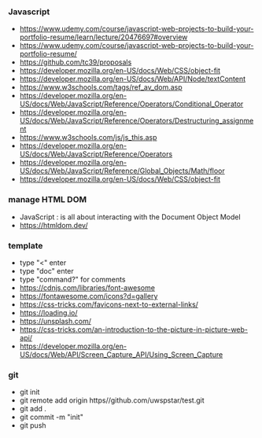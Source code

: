 ### Javascript
- https://www.udemy.com/course/javascript-web-projects-to-build-your-portfolio-resume/learn/lecture/20476697#overview
- https://www.udemy.com/course/javascript-web-projects-to-build-your-portfolio-resume/
- https://github.com/tc39/proposals
- https://developer.mozilla.org/en-US/docs/Web/CSS/object-fit
- https://developer.mozilla.org/en-US/docs/Web/API/Node/textContent
- https://www.w3schools.com/tags/ref_av_dom.asp
- https://developer.mozilla.org/en-US/docs/Web/JavaScript/Reference/Operators/Conditional_Operator
- https://developer.mozilla.org/en-US/docs/Web/JavaScript/Reference/Operators/Destructuring_assignment
- https://www.w3schools.com/js/js_this.asp
- https://developer.mozilla.org/en-US/docs/Web/JavaScript/Reference/Operators
- https://developer.mozilla.org/en-US/docs/Web/JavaScript/Reference/Global_Objects/Math/floor
- https://developer.mozilla.org/en-US/docs/Web/CSS/object-fit

### manage HTML DOM
- JavaScript : is all about interacting with the Document Object Model
- https://htmldom.dev/


### template
- type "<" enter
- type "doc" enter
- type "command?" for comments
- https://cdnjs.com/libraries/font-awesome
- https://fontawesome.com/icons?d=gallery
- https://css-tricks.com/favicons-next-to-external-links/
- https://loading.io/
- https://unsplash.com/
- https://css-tricks.com/an-introduction-to-the-picture-in-picture-web-api/
- https://developer.mozilla.org/en-US/docs/Web/API/Screen_Capture_API/Using_Screen_Capture


### git
- git init
- git remote add origin https//github.com/uwspstar/test.git
- git add .
- git commit -m "init"
- git push